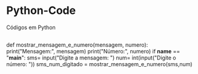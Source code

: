 # Python-Code
Códigos em Python
##
def mostrar_mensagem_e_numero(mensagem, numero):
    print("Mensagem:", mensagem)
    print("Número:", numero)
if __name__ == "__main__":
    sms= input("Digite a mensagem: ")
    num= int(input("Digite o número: "))
    sms_num_digitado = mostrar_mensagem_e_numero(sms,num)
    

